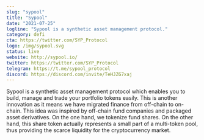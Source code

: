 ```yaml
---
slug: "sypool"
title: "Sypool"
date: "2021-07-25"
logline: "Sypool is a synthetic asset management protocol."
category: defi
cta: https://twitter.com/SYP_Protocol
logo: /img/sypool.svg
status: live
website: http://sypool.io/
twitter: https://twitter.com/SYP_Protocol
telegram: https://t.me/sypool_protocol
discord: https://discord.com/invite/TeHJZG7xaj
---
```


Sypool is a synthetic asset management protocol which enables you to build, manage and trade your portfolio tokens easily. This is another innovation as it means we have migrated finance from off-chain to on-chain. This idea was inspired by off-chain fund companies and packaged asset derivatives. On the one hand, we tokenize fund shares. On the other hand, this share token actually represents a small part of a multi-token pool, thus providing the scarce liquidity for the cryptocurrency market.
